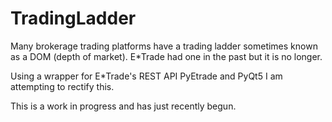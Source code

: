 # TradingLadder
Many brokerage trading platforms have a trading ladder sometimes known as a DOM (depth of market).  E*Trade had one in the past but it is no longer. 

Using a wrapper for E*Trade's REST API PyEtrade and PyQt5 I am attempting to rectify this.

This is a work in progress and has just recently begun.
